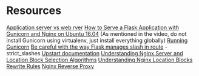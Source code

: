 # Resources

[Application server vs web rver](https://www.nginx.com/resources/glossary/application-server-vs-web-server/)
[How to Serve a Flask Application with Gunicorn and Nginx on Ubuntu 16.04](https://www.digitalocean.com/community/tutorials/how-to-serve-flask-applications-with-gunicorn-and-nginx-on-ubuntu-16-04) (As mentioned in the video, do not install Gunicorn using virtualenv, just install everything globally)
[Running Gunicorn](https://docs.gunicorn.org/en/latest/run.html)
[Be careful with the way Flask manages slash in route](https://web.archive.org/web/20210616005548/https://werkzeug.palletsprojects.com/en/0.14.x/routing/) - strict_slashes
[Upstart documentation](https://doc.ubuntu-fr.org/upstart)
[ Understanding Nginx Server and Location Block Selection Algorithms](https://www.digitalocean.com/community/tutorials/understanding-nginx-server-and-location-block-selection-algorithms#matching-location-blocks)
[Understanding Nginx Location Blocks Rewrite Rules](http://blog.pixelastic.com/2013/09/27/understanding-nginx-location-blocks-rewrite-rules/)
[Nginx Reverse Proxy](https://docs.nginx.com/nginx/admin-guide/web-server/reverse-proxy/#)
